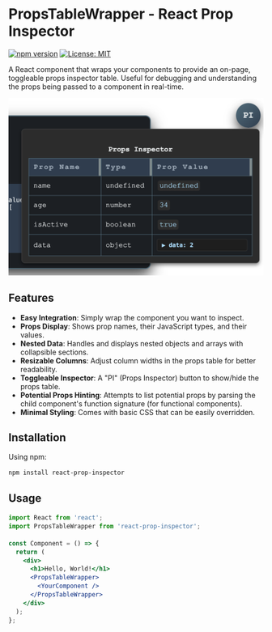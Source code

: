 # PropsTableWrapper - React Prop Inspector

[![npm version](https://badge.fury.io/js/your-package-name.svg)](https://badge.fury.io/js/react-prop-inspector)
[![License: MIT](https://img.shields.io/badge/License-MIT-yellow.svg)](https://opensource.org/licenses/MIT)

A React component that wraps your components to provide an on-page, toggleable props inspector table. Useful for debugging and understanding the props being passed to a component in real-time.

<!-- ![Demo GIF/Screenshot (Consider adding one here!)](demo.png) -->
<img src="./demo.png" alt="PropsTableWrapper Demo" width="600">

## Features

* **Easy Integration**: Simply wrap the component you want to inspect.
* **Props Display**: Shows prop names, their JavaScript types, and their values.
* **Nested Data**: Handles and displays nested objects and arrays with collapsible sections.
* **Resizable Columns**: Adjust column widths in the props table for better readability.
* **Toggleable Inspector**: A "PI" (Props Inspector) button to show/hide the props table.
* **Potential Props Hinting**: Attempts to list potential props by parsing the child component's function signature (for functional components).
* **Minimal Styling**: Comes with basic CSS that can be easily overridden.

## Installation

Using npm:
```bash
npm install react-prop-inspector
```

## Usage

```jsx
import React from 'react';
import PropsTableWrapper from 'react-prop-inspector';

const Component = () => {
  return (
    <div>
      <h1>Hello, World!</h1>
      <PropsTableWrapper>
        <YourComponent />
      </PropsTableWrapper>
    </div>
  );
};